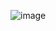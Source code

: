![image](https://github.com/eslamwe/Data-Professional-Survey-Breakdown/assets/67074648/b9940c4b-ad2a-49f3-a148-e79022a3dbd4)
